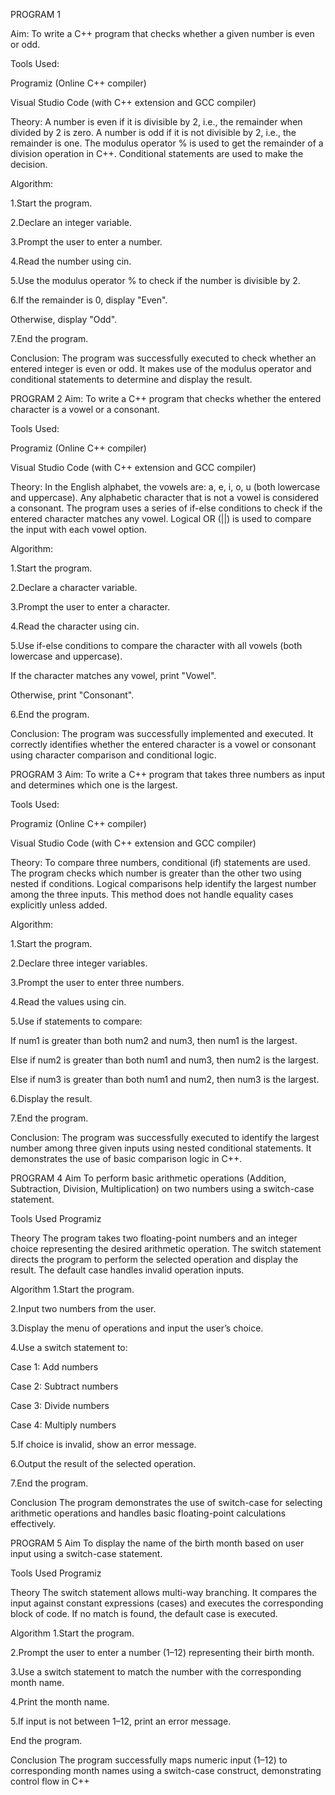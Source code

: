 PROGRAM 1

Aim:
To write a C++ program that checks whether a given number is even or odd.

Tools Used:

Programiz (Online C++ compiler)

Visual Studio Code (with C++ extension and GCC compiler)

Theory:
A number is even if it is divisible by 2, i.e., the remainder when divided by 2 is zero.
A number is odd if it is not divisible by 2, i.e., the remainder is one.
The modulus operator % is used to get the remainder of a division operation in C++. Conditional statements are used to make the decision.

Algorithm:

1.Start the program.

2.Declare an integer variable.

3.Prompt the user to enter a number.

4.Read the number using cin.

5.Use the modulus operator % to check if the number is divisible by 2.

6.If the remainder is 0, display "Even".

Otherwise, display "Odd".

7.End the program.

Conclusion:
The program was successfully executed to check whether an entered integer is even or odd. It makes use of the modulus operator and conditional statements to determine and display the result.

PROGRAM 2
Aim: To write a C++ program that checks whether the entered character is a vowel or a consonant.

Tools Used:

Programiz (Online C++ compiler)

Visual Studio Code (with C++ extension and GCC compiler)

Theory: In the English alphabet, the vowels are: a, e, i, o, u (both lowercase and uppercase). Any alphabetic character that is not a vowel is considered a consonant. The program uses a series of if-else conditions to check if the entered character matches any vowel. Logical OR (||) is used to compare the input with each vowel option.

Algorithm:

1.Start the program.

2.Declare a character variable.

3.Prompt the user to enter a character.

4.Read the character using cin.

5.Use if-else conditions to compare the character with all vowels (both lowercase and uppercase).

If the character matches any vowel, print "Vowel".

Otherwise, print "Consonant".

6.End the program.

Conclusion: The program was successfully implemented and executed. It correctly identifies whether the entered character is a vowel or consonant using character comparison and conditional logic.


PROGRAM 3
Aim: To write a C++ program that takes three numbers as input and determines which one is the largest.

Tools Used:

Programiz (Online C++ compiler)

Visual Studio Code (with C++ extension and GCC compiler)

Theory: To compare three numbers, conditional (if) statements are used. The program checks which number is greater than the other two using nested if conditions. Logical comparisons help identify the largest number among the three inputs. This method does not handle equality cases explicitly unless added.

Algorithm:

1.Start the program.

2.Declare three integer variables.

3.Prompt the user to enter three numbers.

4.Read the values using cin.

5.Use if statements to compare:

If num1 is greater than both num2 and num3, then num1 is the largest.

Else if num2 is greater than both num1 and num3, then num2 is the largest.

Else if num3 is greater than both num1 and num2, then num3 is the largest.

6.Display the result.

7.End the program.

Conclusion: The program was successfully executed to identify the largest number among three given inputs using nested conditional statements. It demonstrates the use of basic comparison logic in C++.

PROGRAM 4
Aim
To perform basic arithmetic operations (Addition, Subtraction, Division, Multiplication) on two numbers using a switch-case statement.

Tools Used
Programiz

Theory
The program takes two floating-point numbers and an integer choice representing the desired arithmetic operation. The switch statement directs the program to perform the selected operation and display the result. The default case handles invalid operation inputs.

Algorithm
1.Start the program.

2.Input two numbers from the user.

3.Display the menu of operations and input the user’s choice.

4.Use a switch statement to:

Case 1: Add numbers

Case 2: Subtract numbers

Case 3: Divide numbers

Case 4: Multiply numbers

5.If choice is invalid, show an error message.

6.Output the result of the selected operation.

7.End the program.

Conclusion
The program demonstrates the use of switch-case for selecting arithmetic operations and handles basic floating-point calculations effectively.

PROGRAM 5
Aim
To display the name of the birth month based on user input using a switch-case statement.

Tools Used
Programiz

Theory
The switch statement allows multi-way branching. It compares the input against constant expressions (cases) and executes the corresponding block of code. If no match is found, the default case is executed.

Algorithm
1.Start the program.

2.Prompt the user to enter a number (1–12) representing their birth month.

3.Use a switch statement to match the number with the corresponding month name.

4.Print the month name.

5.If input is not between 1–12, print an error message.

End the program.

Conclusion
The program successfully maps numeric input (1–12) to corresponding month names using a switch-case construct, demonstrating control flow in C++

